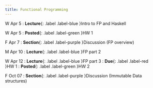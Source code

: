```yaml
---
title: Functional Programming
---
```


W Apr 5
: **Lecture**{: .label .label-blue }Intro to FP and Haskell

W Apr 5
: **Posted**{: .label .label-green }HW 1

F Apr 7
: **Section**{: .label .label-purple }Discussion (FP overview)

M Apr 10
: **Lecture**{: .label .label-blue }FP part 2 

W Apr 12
: **Lecture**{: .label .label-blue }FP part 3
: **Due**{: .label .label-red }HW 1
: **Posted**{: .label .label-green }HW 2

F Oct 07
: **Section**{: .label .label-purple }Discussion (Immutable Data structures)
